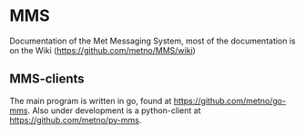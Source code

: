 # MMS
Documentation of the Met Messaging System, most of the documentation is on the Wiki (https://github.com/metno/MMS/wiki)

## MMS-clients

The main program is written in go, found at https://github.com/metno/go-mms.
Also under development is a python-client at  https://github.com/metno/py-mms.
